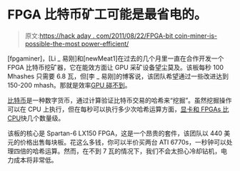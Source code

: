 # FPGA 比特币矿工可能是最省电的。

> 原文:[https://hack aday . com/2011/08/22/FPGA-bit coin-miner-is-possible-the-most power-efficient/](https://hackaday.com/2011/08/22/fpga-bitcoin-miner-is-probably-the-most-power-efficient/)

[fpgaminer]，[Li _ 易刚]和[newMeat1]在过去的几个月里一直在合作开发一个 FPGA 比特币挖矿器，它在能效方面让 GPU 采矿设备望尘莫及。该板每秒 100 Mhashes 只需要 6.8 瓦，但[李 _ 易刚]的博客说，该团队希望通过一些改进达到 150-200 mhash。那就是效率[GPU 碰不到](https://en.bitcoin.it/wiki/Mining_hardware_comparison)。

[比特币](https://en.bitcoin.it/wiki/Mining_hardware_comparison)是一种数字货币，通过计算验证比特币交易的哈希来“挖掘”。虽然挖掘操作可以在 CPU 上执行，但在每秒可以执行多少次哈希运算方面，[显卡和 FPGAs 比 CPU](https://en.bitcoin.it/wiki/Why_a_GPU_mines_faster_than_a_CPU)快几个数量级。

该板的核心是 Spartan-6 LX150 FPGA，这是一个昂贵的套件，该团队以 440 美元的价格出售每块板。花这么多钱，你可以半价买两台 ATI 6770s，一秒钟可以处理四倍的哈希运算。然而，在不到 7 瓦的情况下，我们不会太担心冷却钻机，电力成本将非常低。